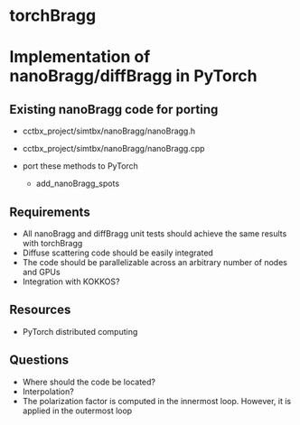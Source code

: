 # torchBragg 
# Implementation of nanoBragg/diffBragg in PyTorch

## Existing nanoBragg code for porting
- cctbx_project/simtbx/nanoBragg/nanoBragg.h
- cctbx_project/simtbx/nanoBragg/nanoBragg.cpp

- port these methods to PyTorch
    - add_nanoBragg_spots


## Requirements
- All nanoBragg and diffBragg unit tests should achieve the same results with torchBragg
- Diffuse scattering code should be easily integrated
- The code should be parallelizable across an arbitrary number of nodes and GPUs
- Integration with KOKKOS?

## Resources

- PyTorch distributed computing

## Questions
- Where should the code be located?
- Interpolation?
- The polarization factor is computed in the innermost loop. However, it is applied in the outermost loop